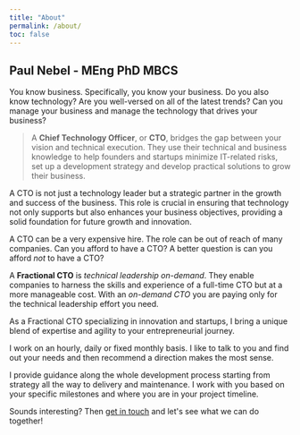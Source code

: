```yaml
---
title: "About"
permalink: /about/
toc: false
---
```


## Paul Nebel - MEng PhD MBCS

You know business. Specifically, you know your business. Do you also know technology? Are you well-versed on all of the latest trends? Can you manage your business and manage the technology that drives your business?

> A **Chief Technology Officer**, or **CTO**, bridges the gap between your vision and technical execution. They use their technical and business knowledge to help founders and startups minimize IT-related risks, set up a development strategy and develop practical solutions to grow their business.

A CTO is not just a technology leader but a strategic partner in the growth and success of the business. This role is crucial in ensuring that technology not only supports but also enhances your business objectives, providing a solid foundation for future growth and innovation.
  
A CTO can be a very expensive hire. The role can be out of reach of many companies. Can you afford to have a CTO? A better question is can you afford *not* to have a CTO?

A **Fractional CTO** is *technical leadership on-demand*. They enable companies to harness the skills and experience of a full-time CTO but at a more manageable cost. With an *on-demand CTO* you are paying only for the technical leadership effort you need.

As a Fractional CTO specializing in innovation and startups, I bring a unique blend of expertise and agility to your entrepreneurial journey.

I work on an hourly, daily or fixed monthly basis. I like to talk to you and find out your needs and then recommend a direction makes the most sense.

I provide guidance along the whole development process starting from strategy all the way to delivery and maintenance. I work with you based on your specific milestones and where you are in your project timeline.

Sounds interesting? Then [get in touch](/contact/) and let's see what we can do together!
